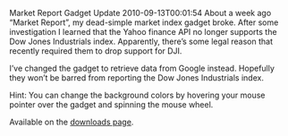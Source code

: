 Market Report Gadget Update
2010-09-13T00:01:54
About a week ago “Market Report”, my dead-simple market index gadget broke. After some investigation I learned that the Yahoo finance API no longer supports the Dow Jones Industrials index. Apparently, there’s some legal reason that recently required them to drop support for DJI.

I’ve changed the gadget to retrieve data from Google instead. Hopefully they won’t be barred from reporting the Dow Jones Industrials index.

Hint: You can change the background colors by hovering your mouse pointer over the gadget and spinning the mouse wheel.

Available on the [downloads page](/downloads).
